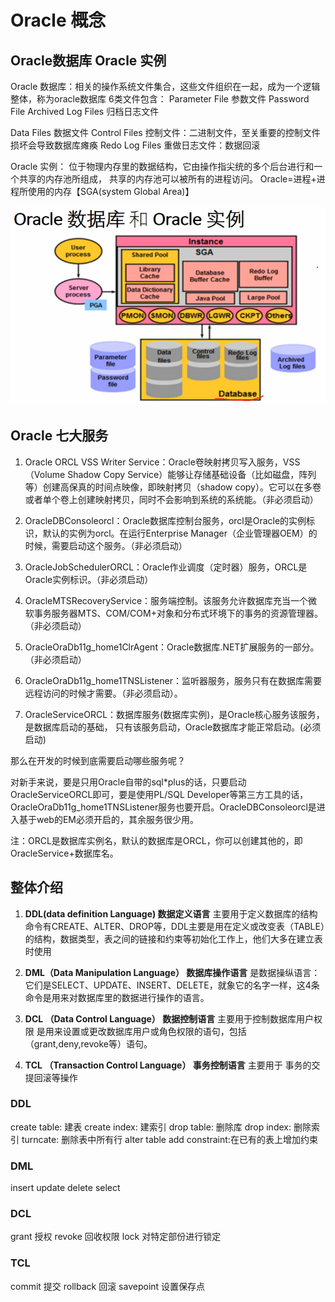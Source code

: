 # Oracle 概念


## Oracle数据库 Oracle 实例
Oracle 数据库：相关的操作系统文件集合，这些文件组织在一起，成为一个逻辑整体，称为oracle数据库
6类文件包含：
Parameter File 参数文件
Password File
Archived Log Files 归档日志文件

Data Files 数据文件
Control Files 控制文件：二进制文件，至关重要的控制文件损坏会导致数据库瘫痪
Redo Log Files 重做日志文件：数据回滚

Oracle 实例： 位于物理内存里的数据结构，它由操作指尖统的多个后台进行和一个共享的内存池所组成，
共享的内存池可以被所有的进程访问。
Oracle=进程+进程所使用的内存【SGA(system Global Area)】

![](..\image\oracle_3.png)

## Oracle 七大服务

1. Oracle ORCL VSS Writer Service：Oracle卷映射拷贝写入服务，VSS（Volume Shadow Copy Service）能够让存储基础设备（比如磁盘，阵列等）创建高保真的时间点映像，即映射拷贝（shadow copy）。它可以在多卷或者单个卷上创建映射拷贝，同时不会影响到系统的系统能。（非必须启动）

2. OracleDBConsoleorcl：Oracle数据库控制台服务，orcl是Oracle的实例标识，默认的实例为orcl。在运行Enterprise Manager（企业管理器OEM）的时候，需要启动这个服务。（非必须启动）

3. OracleJobSchedulerORCL：Oracle作业调度（定时器）服务，ORCL是Oracle实例标识。（非必须启动）

4. OracleMTSRecoveryService：服务端控制。该服务允许数据库充当一个微软事务服务器MTS、COM/COM+对象和分布式环境下的事务的资源管理器。（非必须启动）

5. OracleOraDb11g_home1ClrAgent：Oracle数据库.NET扩展服务的一部分。 （非必须启动）

6. OracleOraDb11g_home1TNSListener：监听器服务，服务只有在数据库需要远程访问的时候才需要。（非必须启动）。

7. OracleServiceORCL：数据库服务(数据库实例)，是Oracle核心服务该服务，是数据库启动的基础， 只有该服务启动，Oracle数据库才能正常启动。(必须启动)

那么在开发的时候到底需要启动哪些服务呢？

对新手来说，要是只用Oracle自带的sql*plus的话，只要启动OracleServiceORCL即可，要是使用PL/SQL Developer等第三方工具的话，OracleOraDb11g_home1TNSListener服务也要开启。OracleDBConsoleorcl是进入基于web的EM必须开启的，其余服务很少用。

注：ORCL是数据库实例名，默认的数据库是ORCL，你可以创建其他的，即OracleService+数据库名。


## 整体介绍
1. **DDL(data definition Language) 数据定义语言**
主要用于定义数据库的结构
命令有CREATE、ALTER、DROP等，DDL主要是用在定义或改变表（TABLE）的结构，数据类型，表之间的链接和约束等初始化工作上，他们大多在建立表时使用

2. **DML（Data Manipulation Language） 数据库操作语言**
是数据操纵语言：它们是SELECT、UPDATE、INSERT、DELETE，就象它的名字一样，这4条命令是用来对数据库里的数据进行操作的语言。

3. **DCL （Data Control Language） 数据控制语言**
主要用于控制数据库用户权限
是用来设置或更改数据库用户或角色权限的语句，包括（grant,deny,revoke等）语句。

4. **TCL （Transaction Control Language） 事务控制语言**
主要用于 事务的交提回滚等操作

### DDL
create table: 建表
create index: 建索引
drop table: 删除库
drop index: 删除索引
turncate: 删除表中所有行
alter table add constraint:在已有的表上增加约束

### DML
insert
update
delete
select

### DCL
grant 授权
revoke 回收权限
lock 对特定部份进行锁定

### TCL
commit 提交
rollback 回滚
savepoint 设置保存点